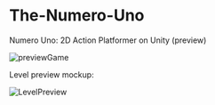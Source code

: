 # The-Numero-Uno
Numero Uno: 2D Action Platformer on Unity (preview)

![previewGame](https://user-images.githubusercontent.com/54890382/175816326-49b1627d-e726-423c-887a-f2a88f27ea4e.png)

Level preview mockup:

![LevelPreview](https://user-images.githubusercontent.com/54890382/179422352-3c668343-79dc-4f4b-8ff6-cedb103f9929.png)
